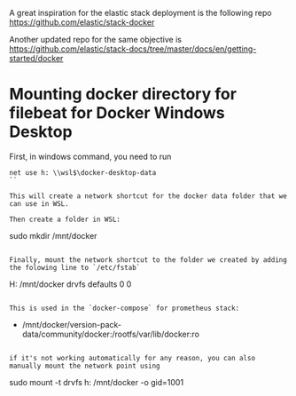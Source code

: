 A great inspiration for the elastic stack deployment is the following repo
https://github.com/elastic/stack-docker

Another updated repo for the same objective is
https://github.com/elastic/stack-docs/tree/master/docs/en/getting-started/docker


# Mounting docker directory for filebeat for Docker Windows Desktop

First, in windows command, you need to run
```
net use h: \\wsl$\docker-desktop-data
``

This will create a network shortcut for the docker data folder that we can use in WSL.

Then create a folder in WSL:
```
sudo mkdir /mnt/docker
```

Finally, mount the network shortcut to the folder we created by adding the folowing line to `/etc/fstab`
```
H: /mnt/docker drvfs defaults 0 0
```

This is used in the `docker-compose` for prometheus stack:
```
- /mnt/docker/version-pack-data/community/docker:/rootfs/var/lib/docker:ro
```

if it's not working automatically for any reason, you can also manually mount the network point using
```
sudo mount -t drvfs h: /mnt/docker -o gid=1001
```